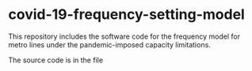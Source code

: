 # covid-19-frequency-setting-model

This repository includes the software code for the frequency model for metro lines under the pandemic-imposed capacity limitations.

The source code is in the file 
